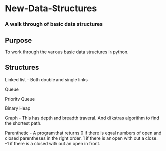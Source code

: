 # New-Data-Structures
### A walk through of basic data structures

Purpose
-------
To work through the various basic data structures in python.

Structures
----------
Linked list -  Both double and single links

Queue

Priority Queue

Binary Heap

Graph - This has depth and breadth traveral. And dijkstras algorithm to find the shortest path.

Parenthetic - A program that returns 0 if there is equal numbers of open and closed parentheses in the right order. 1 if there is an open with out a close. -1 if there is a closed with out an open in front. 
